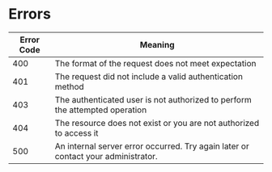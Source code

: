 # Errors

Error Code | Meaning
---------- | -------
400 | The format of the request does not meet expectation
401 | The request did not include a valid authentication method
403 | The authenticated user is not authorized to perform the attempted operation
404 | The resource does not exist or you are not authorized to access it
500 | An internal server error occurred. Try again later or contact your administrator.
